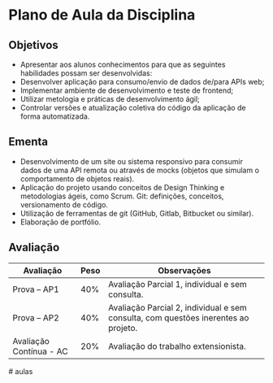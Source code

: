 # Plano de Aula da Disciplina

## Objetivos

- Apresentar aos alunos conhecimentos para que as seguintes habilidades possam ser desenvolvidas:
- Desenvolver aplicação para consumo/envio de dados de/para APIs web;
- Implementar ambiente de desenvolvimento e teste de front­end;
- Utilizar metologia e práticas de desenvolvimento ágil;
- Controlar versões e atualização coletiva do código da aplicação de forma automatizada.

## Ementa

- Desenvolvimento de um site ou sistema responsivo para consumir dados de uma API remota ou através de mocks (objetos que simulam o comportamento de objetos reais).
- Aplicação do projeto usando conceitos de Design Thinking e metodologias ágeis, como Scrum. Git: definições, conceitos, versionamento de código.
- Utilização de ferramentas de git (GitHub, Gitlab, Bitbucket ou similar).
- Elaboração de portfólio.

## Avaliação

| Avaliação             | Peso | Observações                                                           |
|-----------------------|------|-----------------------------------------------------------------------|
| Prova – AP1           | 40%  | Avaliação Parcial 1, individual e sem consulta.                       |
| Prova – AP2           | 40%  | Avaliação Parcial 2, individual e sem consulta, com questões inerentes ao projeto. |
| Avaliação Contínua - AC | 20%  | Avaliação do trabalho extensionista.                                  |

#   a u l a s  
 